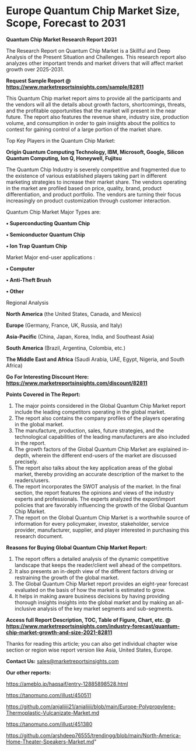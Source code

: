 # Europe Quantum Chip Market Size, Scope, Forecast to 2031

<strong>Quantum Chip Market Research Report 2031</strong>

The Research Report on Quantum Chip Market is a Skillful and Deep Analysis of the Present Situation and Challenges. This research report also analyzes other important trends and market drivers that will affect market growth over 2025-2031.

<strong>Request Sample Report @ <a href=https://www.marketreportsinsights.com/sample/82811>https://www.marketreportsinsights.com/sample/82811</a></strong>

This Quantum Chip market report aims to provide all the participants and the vendors will all the details about growth factors, shortcomings, threats, and the profitable opportunities that the market will present in the near future. The report also features the revenue share, industry size, production volume, and consumption in order to gain insights about the politics to contest for gaining control of a large portion of the market share.

Top Key Players in the Quantum Chip Market:

<strong>Origin Quantum Computing Technology, IBM, Microsoft, Google, Silicon Quantum Computing, Ion Q, Honeywell, Fujitsu</strong>

The Quantum Chip Industry is severely competitive and fragmented due to the existence of various established players taking part in different marketing strategies to increase their market share. The vendors operating in the market are profiled based on price, quality, brand, product differentiation, and product portfolio. The vendors are turning their focus increasingly on product customization through customer interaction.

Quantum Chip Market Major Types are:

<strong>• Superconducting Quantum Chip

• Semiconductor Quantum Chip

• Ion Trap Quantum Chip</strong>

Market Major end-user applications :

<strong>• Computer

• Anti-Theft Brush

• Other</strong>

Regional Analysis

</u><strong><b>North America</b></strong> (the United States, Canada, and Mexico)

<strong><b>Europe </b></strong>(Germany, France, UK, Russia, and Italy)

<strong><b>Asia-Pacific</b></strong> (China, Japan, Korea, India, and Southeast Asia)

<strong><b>South America</b></strong> (Brazil, Argentina, Colombia, etc.)

<strong><b>The Middle East and Africa</b></strong> (Saudi Arabia, UAE, Egypt, Nigeria, and South Africa)

<strong>Go For Interesting Discount Here: <a href=https://www.marketreportsinsights.com/discount/82811>https://www.marketreportsinsights.com/discount/82811</a></strong>

<strong>Points Covered in The Report:</strong>
<ol>
  <li>The major points considered in the Global Quantum Chip Market report include the leading competitors operating in the global market.</li>
  <li>The report also contains the company profiles of the players operating in the global market.</li>
  <li>The manufacture, production, sales, future strategies, and the technological capabilities of the leading manufacturers are also included in the report.</li>
  <li>The growth factors of the Global Quantum Chip Market are explained in-depth, wherein the different end-users of the market are discussed precisely.</li>
  <li>The report also talks about the key application areas of the global market, thereby providing an accurate description of the market to the readers/users.</li>
  <li>The report incorporates the SWOT analysis of the market. In the final section, the report features the opinions and views of the industry experts and professionals. The experts analyzed the export/import policies that are favorably influencing the growth of the Global Quantum Chip Market.</li>
  <li>The report on the Global Quantum Chip Market is a worthwhile source of information for every policymaker, investor, stakeholder, service provider, manufacturer, supplier, and player interested in purchasing this research document.</li>
</ol>
<strong>Reasons for Buying Global Quantum Chip Market Report:</strong>

<ol>
  <li>The report offers a detailed analysis of the dynamic competitive landscape that keeps the reader/client well ahead of the competitors.</li>
  <li>It also presents an in-depth view of the different factors driving or restraining the growth of the global market.</li>
  <li>The Global Quantum Chip Market report provides an eight-year forecast evaluated on the basis of how the market is estimated to grow.</li>
  <li>It helps in making aware business decisions by having providing thorough insights insights into the global market and by making an all-inclusive analysis of the key market segments and sub-segments.</li>
</ol>
<strong>Access full Report Description, TOC, Table of Figure, Chart, etc. @ <a href=https://www.marketreportsinsights.com/industry-forecast/quantum-chip-market-growth-and-size-2021-82811>https://www.marketreportsinsights.com/industry-forecast/quantum-chip-market-growth-and-size-2021-82811</a></strong>


Thanks for reading this article; you can also get individual chapter wise section or region wise report version like Asia, United States, Europe.

<strong>Contact Us:</strong>
sales@marketreportsinsights.com

<strong>Our other reports:</strong>

<a href=https://ameblo.jp/haqsaif/entry-12885898528.html>https://ameblo.jp/haqsaif/entry-12885898528.html</a>

<a href=https://tanomuno.com/illust/450511>https://tanomuno.com/illust/450511</a>

<a href=https://github.com/anjaliiii21/anjaliiii/blob/main/Europe-Polypropylene-Thermoplastic-Vulcanizate-Market.md>https://github.com/anjaliiii21/anjaliiii/blob/main/Europe-Polypropylene-Thermoplastic-Vulcanizate-Market.md</a>

<a href=https://tanomuno.com/illust/451380>https://tanomuno.com/illust/451380</a>

<a href=https://github.com/arshdeep76555/trendingg/blob/main/North-America-Home-Theater-Speakers-Market.md>https://github.com/arshdeep76555/trendingg/blob/main/North-America-Home-Theater-Speakers-Market.md</a>"

